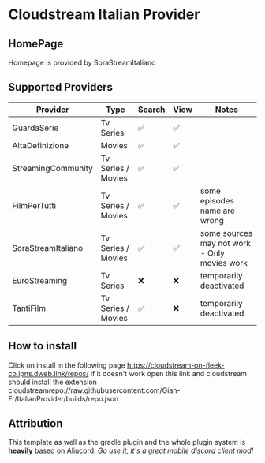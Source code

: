 # Cloudstream Italian Provider

## HomePage
 Homepage is provided by SoraStreamItaliano
## Supported Providers
| Provider           | Type      | Search | View | Notes |
|--------------------|-----------|--------|----|-------|
| GuardaSerie        | Tv Series | ✅      | ✅ |
| AltaDefinizione    | Movies    | ✅      | ✅ |
| StreamingCommunity | Tv Series / Movies | ✅      |  ✅ |
| FilmPerTutti       | Tv Series / Movies | ✅      | ✅ | some episodes name are wrong
| SoraStreamItaliano | Tv Series / Movies | ✅      | ✅ | some sources may not work - Only movies work
| EuroStreaming      | Tv Series | ❌      | ❌ | temporarily deactivated
| TantiFilm          | Tv Series / Movies | ✅      | ❌ | temporarily deactivated
## How to install
Click on install in the following page
https://cloudstream-on-fleek-co.ipns.dweb.link/repos/
if it doesn't work open this link and cloudstream should install the extension
cloudstreamrepo://raw.githubusercontent.com/Gian-Fr/ItalianProvider/builds/repo.json


## Attribution

This template as well as the gradle plugin and the whole plugin system is **heavily** based on [Aliucord](https://github.com/Aliucord).
*Go use it, it's a great mobile discord client mod!*
